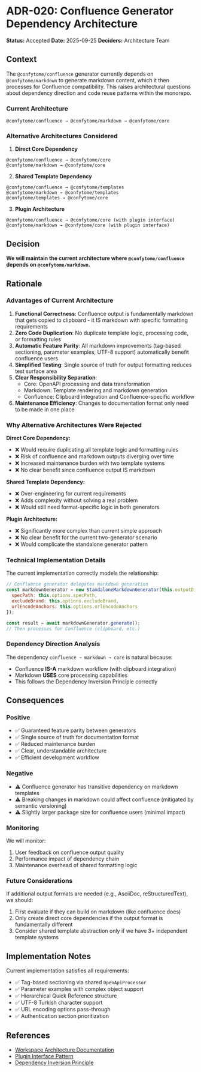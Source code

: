 # ADR-020: Confluence Generator Dependency Architecture

**Status:** Accepted
**Date:** 2025-09-25
**Deciders:** Architecture Team

## Context

The `@confytome/confluence` generator currently depends on `@confytome/markdown` to generate markdown content, which it then processes for Confluence compatibility. This raises architectural questions about dependency direction and code reuse patterns within the monorepo.

### Current Architecture
```
@confytome/confluence → @confytome/markdown → @confytome/core
```

### Alternative Architectures Considered

1. **Direct Core Dependency**
```
@confytome/confluence → @confytome/core
@confytome/markdown → @confytome/core
```

2. **Shared Template Dependency**
```
@confytome/confluence → @confytome/templates
@confytome/markdown → @confytome/templates
@confytome/templates → @confytome/core
```

3. **Plugin Architecture**
```
@confytome/confluence → @confytome/core (with plugin interface)
@confytome/markdown → @confytome/core (with plugin interface)
```

## Decision

**We will maintain the current architecture where `@confytome/confluence` depends on `@confytome/markdown`.**

## Rationale

### Advantages of Current Architecture

1. **Functional Correctness**: Confluence output is fundamentally markdown that gets copied to clipboard - it IS markdown with specific formatting requirements
2. **Zero Code Duplication**: No duplicate template logic, processing code, or formatting rules
3. **Automatic Feature Parity**: All markdown improvements (tag-based sectioning, parameter examples, UTF-8 support) automatically benefit confluence users
4. **Simplified Testing**: Single source of truth for output formatting reduces test surface area
5. **Clear Responsibility Separation**:
   - Core: OpenAPI processing and data transformation
   - Markdown: Template rendering and markdown generation
   - Confluence: Clipboard integration and Confluence-specific workflow
6. **Maintenance Efficiency**: Changes to documentation format only need to be made in one place

### Why Alternative Architectures Were Rejected

**Direct Core Dependency:**
- ❌ Would require duplicating all template logic and formatting rules
- ❌ Risk of confluence and markdown outputs diverging over time
- ❌ Increased maintenance burden with two template systems
- ❌ No clear benefit since confluence output IS markdown

**Shared Template Dependency:**
- ❌ Over-engineering for current requirements
- ❌ Adds complexity without solving a real problem
- ❌ Would still need format-specific logic in both generators

**Plugin Architecture:**
- ❌ Significantly more complex than current simple approach
- ❌ No clear benefit for the current two-generator scenario
- ❌ Would complicate the standalone generator pattern

### Technical Implementation Details

The current implementation correctly models the relationship:
```javascript
// Confluence generator delegates markdown generation
const markdownGenerator = new StandaloneMarkdownGenerator(this.outputDir, {
  specPath: this.options.specPath,
  excludeBrand: this.options.excludeBrand,
  urlEncodeAnchors: this.options.urlEncodeAnchors
});

const result = await markdownGenerator.generate();
// Then processes for Confluence (clipboard, etc.)
```

### Dependency Direction Analysis

The dependency `confluence → markdown → core` is natural because:
- Confluence **IS-A** markdown workflow (with clipboard integration)
- Markdown **USES** core processing capabilities
- This follows the Dependency Inversion Principle correctly

## Consequences

### Positive
- ✅ Guaranteed feature parity between generators
- ✅ Single source of truth for documentation format
- ✅ Reduced maintenance burden
- ✅ Clear, understandable architecture
- ✅ Efficient development workflow

### Negative
- ⚠️ Confluence generator has transitive dependency on markdown templates
- ⚠️ Breaking changes in markdown could affect confluence (mitigated by semantic versioning)
- ⚠️ Slightly larger package size for confluence users (minimal impact)

### Monitoring

We will monitor:
1. User feedback on confluence output quality
2. Performance impact of dependency chain
3. Maintenance overhead of shared formatting logic

### Future Considerations

If additional output formats are needed (e.g., AsciiDoc, reStructuredText), we should:
1. First evaluate if they can build on markdown (like confluence does)
2. Only create direct core dependencies if the output format is fundamentally different
3. Consider shared template abstraction only if we have 3+ independent template systems

## Implementation Notes

Current implementation satisfies all requirements:
- ✅ Tag-based sectioning via shared `OpenApiProcessor`
- ✅ Parameter examples with complex object support
- ✅ Hierarchical Quick Reference structure
- ✅ UTF-8 Turkish character support
- ✅ URL encoding options pass-through
- ✅ Authentication section prioritization

## References

- [Workspace Architecture Documentation](../CLAUDE.md#structure)
- [Plugin Interface Pattern](../../packages/core/utils/StandaloneBase.js)
- [Dependency Inversion Principle](https://en.wikipedia.org/wiki/Dependency_inversion_principle)